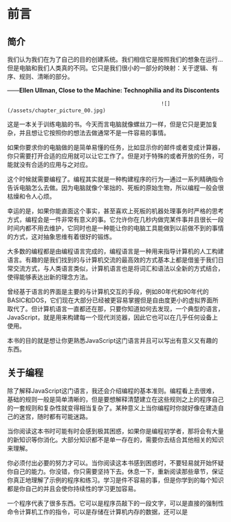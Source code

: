 # 前言

## 简介

我们认为我们在为了自己的目的创建系统。我们相信它是按照我们的想象在运行...但是电脑和我们人类真的不同。它只是我们很小的一部分的映射：关于逻辑、有序、规则、清晰的部分。

——**Ellen Ullman, Close to the Machine: Technophilia and its Discontents**

                                                      ![](/assets/chapter_picture_00.jpg)

这是一本关于训练电脑的书。今天而言电脑就像螺丝刀一样，但是它只是更加复杂，并且想让它按照你的想法去做通常不是一件容易的事情。

如果你要求你的电脑做的是简单易懂的任务，比如显示你的邮件或者变成计算器，你只需要打开合适的应用就可以让它工作了。但是对于特殊的或者开放的任务，可能就没有合适的应用与之对应。

这个时候就需要编程了。编程其实就是一种构建程序的行为—通过一系列精确指令告诉电脑怎么去做。因为电脑就像个笨拙的、死板的原始生物，所以编程一般会很枯燥和令人心烦。

幸运的是，如果你能直面这个事实，甚至喜欢上死板的机器处理事务时严格的思考方式，编程会是一件非常有意义的事。它允许你在几秒内做完某件事并且很长一段时间内都不用去维护，它同时也是一种能让你的电脑工具能做到以前做不到的事情的方式，这对抽象思维有着很好的锻炼。

大多数的编程都是由编程语言完成的，编程语言是一种用来指导计算机的人工构建语言。有趣的是我们找到的与计算机交流的最高效的方式基本上都是借鉴于我们日常交流方式，与人类语言类似，计算机语言也是将词汇和语法以全新的方式结合，使得能够表达出新的理念方法。

曾经基于语言的界面是主要的与计算机交互的手段，例如80年代和90年代的BASIC和DOS，它们现在大部分已经被更容易掌握但是自由度更小的虚拟界面所取代了。但计算机语言一直都还在那，只要你知道如何去发现，一个典型的语言，JavaScript，就是用来构建每一个现代浏览器，因此它也可以在几乎任何设备上使用。

本书的目的就是想让你更熟悉JavaScript这门语言并且可以写出有意义又有趣的东西。

## 关于编程

除了解释JavaScript这门语言，我还会介绍编程的基本准则。编程看上去很难，基础的规则一般是简单清晰的，但是要想解释清楚建立在这些规则之上的程序自己的一套规则和复杂性就变得相当复杂了。某种意义上当你编程时你就好像在建造自己的迷宫，随时都有可能迷路。

当你阅读这本书时可能有时会感到极其困惑，如果你是编程初学者，那将会有大量的新知识等你消化。大部分知识都不是单一存在的，需要你去结合其他相关的知识来理解。

你必须付出必要的努力才可以。当你阅读这本书感到困惑时，不要轻易就开始怀疑你自己的能力。你没错，你只需要坚持下去。休息一下，重新阅读那些章节，保证你真正地理解了示例的程序和练习。学习是件不容易的事，但是你学到的每个知识都是你自己的并且会使你持续性的学习更加容易。

一个程序代表了很多东西。它可以是程序员敲下的一段文字，可以是直接的强制性命令计算机工作的指令，可以是存储在计算机内存的数据，还可以是

